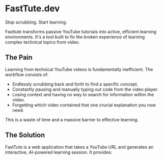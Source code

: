 # FastTute.dev

Stop scrubbing. Start learning.

Fasttute transforms passive YouTube tutorials into active, efficient learning environments. It's a tool built to fix the broken experience of learning complex technical topics from video.

## The Pain

Learning from technical YouTube videos is fundamentally inefficient. The workflow consists of:

- Endlessly scrubbing back and forth to find a specific concept.
- Constantly pausing and manually typing out code from the video player.
- Losing context and having no way to search for information within the video.
- Forgetting which video contained that one crucial explanation you now need.

This is a waste of time and a massive barrier to effective learning.

## The Solution

FastTute is a web application that takes a YouTube URL and generates an interactive, AI-powered learning session. It provides:
